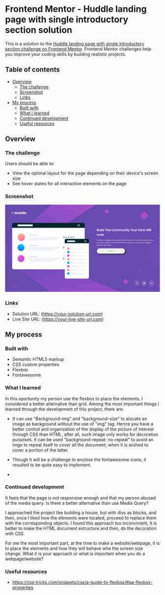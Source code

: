 # Frontend Mentor - Huddle landing page with single introductory section solution

This is a solution to the [Huddle landing page with single introductory section challenge on Frontend Mentor](https://www.frontendmentor.io/challenges/huddle-landing-page-with-a-single-introductory-section-B_2Wvxgi0). Frontend Mentor challenges help you improve your coding skills by building realistic projects. 

## Table of contents

- [Overview](#overview)
  - [The challenge](#the-challenge)
  - [Screenshot](#screenshot)
  - [Links](#links)
- [My process](#my-process)
  - [Built with](#built-with)
  - [What I learned](#what-i-learned)
  - [Continued development](#continued-development)
  - [Useful resources](#useful-resources)


## Overview

### The challenge

Users should be able to:

- View the optimal layout for the page depending on their device's screen size
- See hover states for all interactive elements on the page

### Screenshot

![](./images/Screenshot.png)


### Links

- Solution URL: (https://your-solution-url.com)
- Live Site URL: (https://your-live-site-url.com)

## My process

### Built with

- Semantic HTML5 markup
- CSS custom properties
- Flexbox
- Fontawesome


### What I learned

In this oportunity my person use the flexbox to place the elements. I considered a better alternative than grid. Among the most important things I learned through the development of this project, there are:

- It can use "Background-img" and "background-size" to alocate an image as background without the use of "img" tag. Hence you have a better control and organization of the display of the picture of interest through CSS than HTML, after all, such image only works for decoration purposes. It can be used "background-repeat: no-repeat" to avoid an imge to repeat itself to cover all the document; when it is wished to cover a portion of the latter.

- Though It will be a challenge to enclose the fontawesome icons, it resulted to be quite easy to implement. 

- 


### Continued development

It feels that the page is not responsive enough and that my person abused of the media query. Is there a better alternative than use Media Query? 

I approached the project like building a house, but with divs as blocks, and then, once I liked how the elements were located, proceed to replace them with the corresponding objects. I found this approach too inconvinient, It is better to make the HTML document estructure and then, do the decoration with CSS.

For me the most important part, at the time to make a website/webpage, it is to place the elements and how they will behave whe the screen size change. What it is your approach or what is important when you do a webpage/website?

### Useful resources

- https://css-tricks.com/snippets/css/a-guide-to-flexbox/#aa-flexbox-properties



